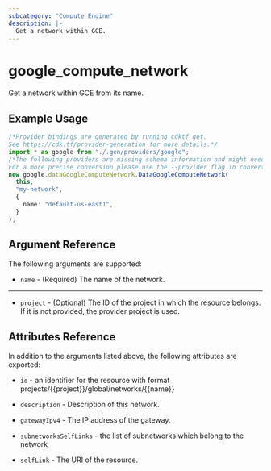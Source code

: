```yaml
---
subcategory: "Compute Engine"
description: |-
  Get a network within GCE.
---
```


# google\_compute\_network

Get a network within GCE from its name.

## Example Usage

```typescript
/*Provider bindings are generated by running cdktf get.
See https://cdk.tf/provider-generation for more details.*/
import * as google from "./.gen/providers/google";
/*The following providers are missing schema information and might need manual adjustments to synthesize correctly: google.
For a more precise conversion please use the --provider flag in convert.*/
new google.dataGoogleComputeNetwork.DataGoogleComputeNetwork(
  this,
  "my-network",
  {
    name: "default-us-east1",
  }
);

```

## Argument Reference

The following arguments are supported:

* `name` - (Required) The name of the network.

***

* `project` - (Optional) The ID of the project in which the resource belongs. If it
  is not provided, the provider project is used.

## Attributes Reference

In addition to the arguments listed above, the following attributes are exported:

*   `id` - an identifier for the resource with format projects/{{project}}/global/networks/{{name}}

*   `description` - Description of this network.

*   `gatewayIpv4` - The IP address of the gateway.

*   `subnetworksSelfLinks` - the list of subnetworks which belong to the network

*   `selfLink` - The URI of the resource.

